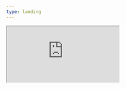 ```yaml
---
type: landing
---
```

<div class="resume">
    <iframe class="resume-frame" src="https://rxresu.me/r/RGlsePMH"></iframe>
</div>
